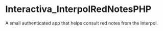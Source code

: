 # Interactiva_InterpolRedNotesPHP
A small authenticated app that helps consult red notes from the Interpol.
